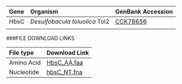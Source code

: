  Gene | Organism | GenBank Accession |
 :--- | :--- | :--- |
| HbsC | *Desulfobacula toluolica* Tol2 | [CCK78656](http://www.ncbi.nlm.nih.gov/protein/CCK78656) |
| []() | | |

###FILE DOWNLOAD LINKS

 File type | Download Link |
 :--- | :---------- | 
| Amino Acid | [HbsC_AA.faa](amino_acid/HbsC_AA.faa) |
| Nucleotide | [hbsC_NT.fna](nucleotide/hbsC_NT.fna) |
